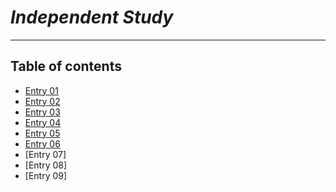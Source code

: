 # *Independent Study*
___
## Table of contents

* [Entry 01](/entries/Entry01.md)
* [Entry 02](/entries/Entry02.md)
* [Entry 03](/entries/Entry03.md)
* [Entry 04](/entries/Entry04.md)
* [Entry 05](/entries/Entry05.md)
* [Entry 06](/entries/Entry0.md)
* [Entry 07]
* [Entry 08]
* [Entry 09]



